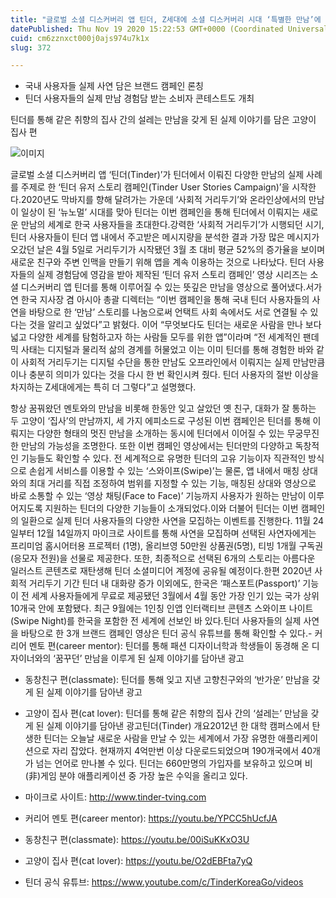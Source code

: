 ```yaml
---
title: "글로벌 소셜 디스커버리 앱 틴더, Z세대에 소셜 디스커버리 시대 ‘특별한 만남’에 대한 영감 제공"
datePublished: Thu Nov 19 2020 15:22:53 GMT+0000 (Coordinated Universal Time)
cuid: cm6zznxct000j0ajs974u7k1x
slug: 372

---
```



- 국내 사용자들 실제 사연 담은 브랜드 캠페인 론칭
- 틴더 사용자들의 실제 만남 경험담 받는 소비자 콘테스트도 개최

틴더를 통해 같은 취향의 집사 간의 설레는 만남을 갖게 된 실제 이야기를 담은 고양이 집사 편

![이미지](https://cdn.hashnode.com/res/hashnode/image/upload/v1739248521595/4c64a3ae-6fb7-4a0d-a3dc-1070b2f22911.jpeg)

글로벌 소셜 디스커버리 앱 ‘틴더(Tinder)’가 틴더에서 이뤄진 다양한 만남의 실제 사례를 주제로 한 ‘틴더 유저 스토리 캠페인(Tinder User Stories Campaign)’을 시작한다.2020년도 막바지를 향해 달려가는 가운데 ‘사회적 거리두기’와 온라인상에서의 만남이 일상이 된 ‘뉴노멀’ 시대를 맞아 틴더는 이번 캠페인을 통해 틴더에서 이뤄지는 새로운 만남의 세계로 한국 사용자들을 초대한다.강력한 ‘사회적 거리두기’가 시행되던 시기, 틴더 사용자들이 틴더 앱 내에서 주고받은 메시지량을 분석한 결과 가장 많은 메시지가 오갔던 날은 4월 5일로 거리두기가 시작됐던 3월 초 대비 평균 52%의 증가율을 보이며 새로운 친구와 주변 인맥을 만들기 위해 앱을 계속 이용하는 것으로 나타났다. 틴더 사용자들의 실제 경험담에 영감을 받아 제작된 ‘틴더 유저 스토리 캠페인’ 영상 시리즈는 소셜 디스커버리 앱 틴더를 통해 이루어질 수 있는 뜻깊은 만남을 영상으로 풀어냈다.서가연 한국 지사장 겸 아시아 총괄 디렉터는 “이번 캠페인을 통해 국내 틴더 사용자들의 사연을 바탕으로 한 ‘만남’ 스토리를 나눔으로써 언택트 사회 속에서도 서로 연결될 수 있다는 것을 알리고 싶었다”고 밝혔다. 이어 “무엇보다도 틴더는 새로운 사람을 만나 보다 넓고 다양한 세계를 탐험하고자 하는 사람들 모두를 위한 앱”이라며 “전 세계적인 팬데믹 사태는 디지털과 물리적 삶의 경계를 허물었고 이는 이미 틴더를 통해 경험한 바와 같이 사회적 거리두기는 디지털 수단을 통한 만남도 오프라인에서 이뤄지는 실제 만남만큼이나 충분히 의미가 있다는 것을 다시 한 번 확인시켜 줬다. 틴더 사용자의 절반 이상을 차지하는 Z세대에게는 특히 더 그렇다”고 설명했다.

항상 꿈꿔왔던 멘토와의 만남을 비롯해 한동안 잊고 살았던 옛 친구, 대화가 잘 통하는 두 고양이 ‘집사’의 만남까지, 세 가지 에피소드로 구성된 이번 캠페인은 틴더를 통해 이뤄지는 다양한 형태의 멋진 만남을 소개하는 동시에 틴더에서 이어질 수 있는 무궁무진한 만남의 가능성을 조명한다. 또한 이번 캠페인 영상에서는 틴더만의 다양하고 독창적인 기능들도 확인할 수 있다. 전 세계적으로 유명한 틴더의 고유 기능이자 직관적인 방식으로 손쉽게 서비스를 이용할 수 있는 ‘스와이프(Swipe)’는 물론, 앱 내에서 매칭 상대와의 최대 거리를 직접 조정하여 범위를 지정할 수 있는 기능, 매칭된 상대와 영상으로 바로 소통할 수 있는 ‘영상 채팅(Face to Face)’ 기능까지 사용자가 원하는 만남이 이루어지도록 지원하는 틴더의 다양한 기능들이 소개되었다.이와 더불어 틴더는 이번 캠페인의 일환으로 실제 틴더 사용자들의 다양한 사연을 모집하는 이벤트를 진행한다. 11월 24일부터 12월 14일까지 마이크로 사이트를 통해 사연을 모집하며 선택된 사연자에게는 프리미엄 홈시어터용 프로젝터 (1명), 올리브영 50만원 상품권(5명), 티빙 1개월 구독권(응모자 전원)을 선물로 제공한다. 또한, 최종적으로 선택된 6개의 스토리는 아름다운 일러스트 콘텐츠로 재탄생해 틴더 소셜미디어 계정에 공유될 예정이다.한편 2020년 사회적 거리두기 기간 틴더 내 대화량 증가 이외에도, 한국은 ‘패스포트(Passport)’ 기능이 전 세계 사용자들에게 무료로 제공됐던 3월에서 4월 동안 가장 인기 있는 국가 상위 10개국 안에 포함됐다. 최근 9월에는 1인칭 인앱 인터랙티브 콘텐츠 스와이프 나이트(Swipe Night)를 한국을 포함한 전 세계에 선보인 바 있다.틴더 사용자들의 실제 사연을 바탕으로 한 3개 브랜드 캠페인 영상은 틴더 공식 유튜브를 통해 확인할 수 있다.- 커리어 멘토 편(career mentor): 틴더를 통해 패션 디자이너학과 학생들이 동경해 온 디자이너와의 ‘꿈꾸던’ 만남을 이루게 된 실제 이야기를 담아낸 광고

- 동창친구 편(classmate): 틴더를 통해 잊고 지낸 고향친구와의 ‘반가운’ 만남을 갖게 된 실제 이야기를 담아낸 광고

- 고양이 집사 편(cat lover): 틴더를 통해 같은 취향의 집사 간의 ‘설레는’ 만남을 갖게 된 실제 이야기를 담아낸 광고틴더(Tinder) 개요2012년 한 대학 캠퍼스에서 탄생한 틴더는 오늘날 새로운 사람을 만날 수 있는 세계에서 가장 유명한 애플리케이션으로 자리 잡았다. 현재까지 4억만번 이상 다운로드되었으며 190개국에서 40개가 넘는 언어로 만나볼 수 있다. 틴더는 660만명의 가입자를 보유하고 있으며 비(非)게임 분야 애플리케이션 중 가장 높은 수익을 올리고 있다.

- 마이크로 사이트: http://www.tinder-tving.com
- 커리어 멘토 편(career mentor): https://youtu.be/YPCC5hUcfJA
- 동창친구 편(classmate): https://youtu.be/00iSuKKxO3U
- 고양이 집사 편(cat lover): https://youtu.be/O2dEBFta7yQ
- 틴더 공식 유튜브: https://www.youtube.com/c/TinderKoreaGo/videos